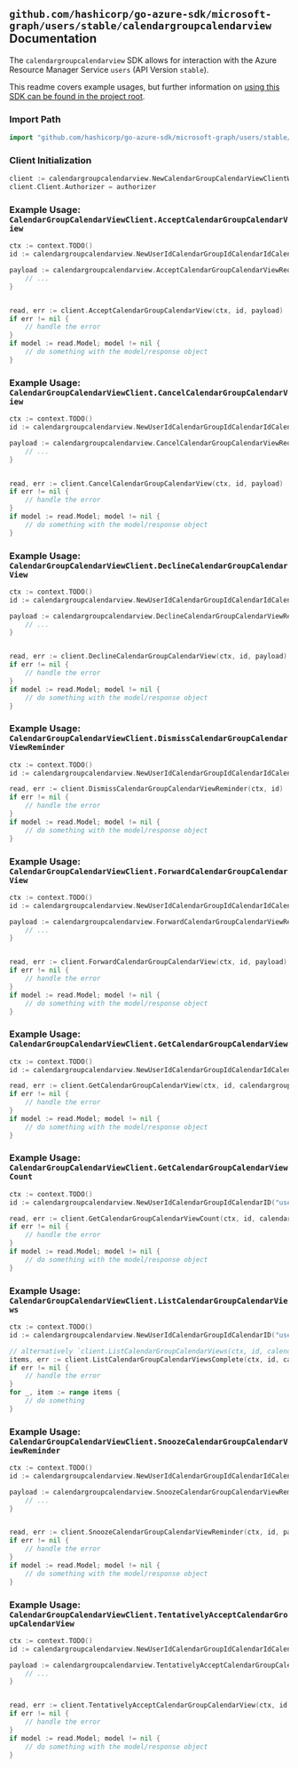 
## `github.com/hashicorp/go-azure-sdk/microsoft-graph/users/stable/calendargroupcalendarview` Documentation

The `calendargroupcalendarview` SDK allows for interaction with the Azure Resource Manager Service `users` (API Version `stable`).

This readme covers example usages, but further information on [using this SDK can be found in the project root](https://github.com/hashicorp/go-azure-sdk/tree/main/docs).

### Import Path

```go
import "github.com/hashicorp/go-azure-sdk/microsoft-graph/users/stable/calendargroupcalendarview"
```


### Client Initialization

```go
client := calendargroupcalendarview.NewCalendarGroupCalendarViewClientWithBaseURI("https://management.azure.com")
client.Client.Authorizer = authorizer
```


### Example Usage: `CalendarGroupCalendarViewClient.AcceptCalendarGroupCalendarView`

```go
ctx := context.TODO()
id := calendargroupcalendarview.NewUserIdCalendarGroupIdCalendarIdCalendarViewID("userIdValue", "calendarGroupIdValue", "calendarIdValue", "eventIdValue")

payload := calendargroupcalendarview.AcceptCalendarGroupCalendarViewRequest{
	// ...
}


read, err := client.AcceptCalendarGroupCalendarView(ctx, id, payload)
if err != nil {
	// handle the error
}
if model := read.Model; model != nil {
	// do something with the model/response object
}
```


### Example Usage: `CalendarGroupCalendarViewClient.CancelCalendarGroupCalendarView`

```go
ctx := context.TODO()
id := calendargroupcalendarview.NewUserIdCalendarGroupIdCalendarIdCalendarViewID("userIdValue", "calendarGroupIdValue", "calendarIdValue", "eventIdValue")

payload := calendargroupcalendarview.CancelCalendarGroupCalendarViewRequest{
	// ...
}


read, err := client.CancelCalendarGroupCalendarView(ctx, id, payload)
if err != nil {
	// handle the error
}
if model := read.Model; model != nil {
	// do something with the model/response object
}
```


### Example Usage: `CalendarGroupCalendarViewClient.DeclineCalendarGroupCalendarView`

```go
ctx := context.TODO()
id := calendargroupcalendarview.NewUserIdCalendarGroupIdCalendarIdCalendarViewID("userIdValue", "calendarGroupIdValue", "calendarIdValue", "eventIdValue")

payload := calendargroupcalendarview.DeclineCalendarGroupCalendarViewRequest{
	// ...
}


read, err := client.DeclineCalendarGroupCalendarView(ctx, id, payload)
if err != nil {
	// handle the error
}
if model := read.Model; model != nil {
	// do something with the model/response object
}
```


### Example Usage: `CalendarGroupCalendarViewClient.DismissCalendarGroupCalendarViewReminder`

```go
ctx := context.TODO()
id := calendargroupcalendarview.NewUserIdCalendarGroupIdCalendarIdCalendarViewID("userIdValue", "calendarGroupIdValue", "calendarIdValue", "eventIdValue")

read, err := client.DismissCalendarGroupCalendarViewReminder(ctx, id)
if err != nil {
	// handle the error
}
if model := read.Model; model != nil {
	// do something with the model/response object
}
```


### Example Usage: `CalendarGroupCalendarViewClient.ForwardCalendarGroupCalendarView`

```go
ctx := context.TODO()
id := calendargroupcalendarview.NewUserIdCalendarGroupIdCalendarIdCalendarViewID("userIdValue", "calendarGroupIdValue", "calendarIdValue", "eventIdValue")

payload := calendargroupcalendarview.ForwardCalendarGroupCalendarViewRequest{
	// ...
}


read, err := client.ForwardCalendarGroupCalendarView(ctx, id, payload)
if err != nil {
	// handle the error
}
if model := read.Model; model != nil {
	// do something with the model/response object
}
```


### Example Usage: `CalendarGroupCalendarViewClient.GetCalendarGroupCalendarView`

```go
ctx := context.TODO()
id := calendargroupcalendarview.NewUserIdCalendarGroupIdCalendarIdCalendarViewID("userIdValue", "calendarGroupIdValue", "calendarIdValue", "eventIdValue")

read, err := client.GetCalendarGroupCalendarView(ctx, id, calendargroupcalendarview.DefaultGetCalendarGroupCalendarViewOperationOptions())
if err != nil {
	// handle the error
}
if model := read.Model; model != nil {
	// do something with the model/response object
}
```


### Example Usage: `CalendarGroupCalendarViewClient.GetCalendarGroupCalendarViewCount`

```go
ctx := context.TODO()
id := calendargroupcalendarview.NewUserIdCalendarGroupIdCalendarID("userIdValue", "calendarGroupIdValue", "calendarIdValue")

read, err := client.GetCalendarGroupCalendarViewCount(ctx, id, calendargroupcalendarview.DefaultGetCalendarGroupCalendarViewCountOperationOptions())
if err != nil {
	// handle the error
}
if model := read.Model; model != nil {
	// do something with the model/response object
}
```


### Example Usage: `CalendarGroupCalendarViewClient.ListCalendarGroupCalendarViews`

```go
ctx := context.TODO()
id := calendargroupcalendarview.NewUserIdCalendarGroupIdCalendarID("userIdValue", "calendarGroupIdValue", "calendarIdValue")

// alternatively `client.ListCalendarGroupCalendarViews(ctx, id, calendargroupcalendarview.DefaultListCalendarGroupCalendarViewsOperationOptions())` can be used to do batched pagination
items, err := client.ListCalendarGroupCalendarViewsComplete(ctx, id, calendargroupcalendarview.DefaultListCalendarGroupCalendarViewsOperationOptions())
if err != nil {
	// handle the error
}
for _, item := range items {
	// do something
}
```


### Example Usage: `CalendarGroupCalendarViewClient.SnoozeCalendarGroupCalendarViewReminder`

```go
ctx := context.TODO()
id := calendargroupcalendarview.NewUserIdCalendarGroupIdCalendarIdCalendarViewID("userIdValue", "calendarGroupIdValue", "calendarIdValue", "eventIdValue")

payload := calendargroupcalendarview.SnoozeCalendarGroupCalendarViewReminderRequest{
	// ...
}


read, err := client.SnoozeCalendarGroupCalendarViewReminder(ctx, id, payload)
if err != nil {
	// handle the error
}
if model := read.Model; model != nil {
	// do something with the model/response object
}
```


### Example Usage: `CalendarGroupCalendarViewClient.TentativelyAcceptCalendarGroupCalendarView`

```go
ctx := context.TODO()
id := calendargroupcalendarview.NewUserIdCalendarGroupIdCalendarIdCalendarViewID("userIdValue", "calendarGroupIdValue", "calendarIdValue", "eventIdValue")

payload := calendargroupcalendarview.TentativelyAcceptCalendarGroupCalendarViewRequest{
	// ...
}


read, err := client.TentativelyAcceptCalendarGroupCalendarView(ctx, id, payload)
if err != nil {
	// handle the error
}
if model := read.Model; model != nil {
	// do something with the model/response object
}
```
